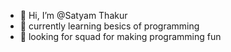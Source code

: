 - 👋 Hi, I’m @Satyam Thakur
- 🌱 currently learning besics of programming
- 💞️ looking for squad for making programming fun

